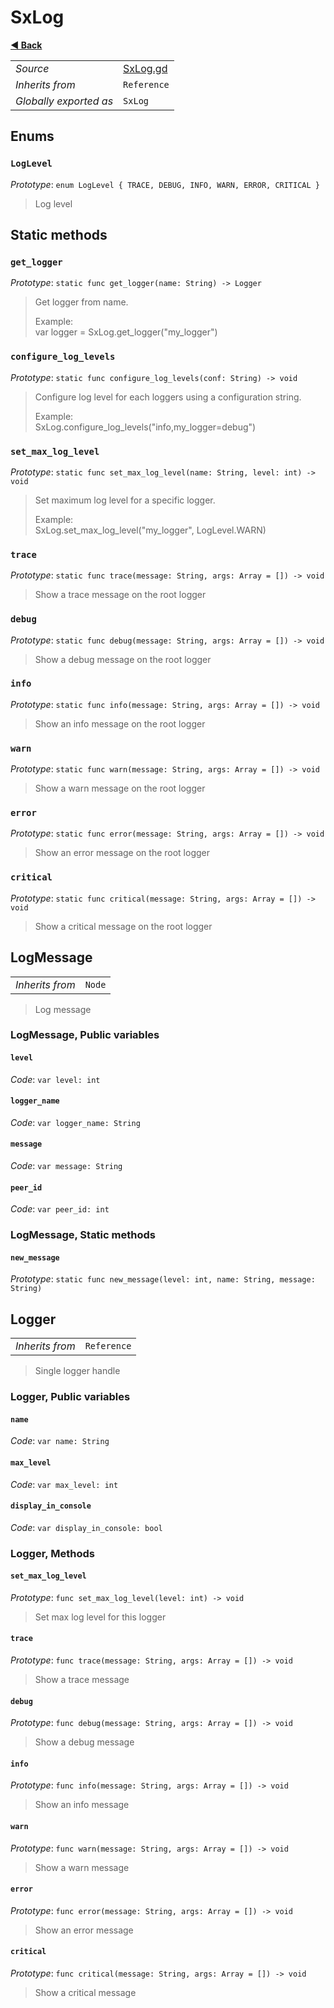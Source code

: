 # SxLog

**[◀️ Back](../readme.md)**

|    |     |
|----|-----|
|*Source*|[SxLog.gd](../../extensions/SxLog.gd)|
|*Inherits from*|`Reference`|
|*Globally exported as*|`SxLog`|

## Enums

### `LogLevel`

*Prototype*: `enum LogLevel { TRACE, DEBUG, INFO, WARN, ERROR, CRITICAL }`

> Log level  
## Static methods

### `get_logger`

*Prototype*: `static func get_logger(name: String) -> Logger`

> Get logger from name.  
>   
> Example:  
>   var logger = SxLog.get_logger("my_logger")  
### `configure_log_levels`

*Prototype*: `static func configure_log_levels(conf: String) -> void`

> Configure log level for each loggers using a configuration string.  
>   
> Example:  
>   SxLog.configure_log_levels("info,my_logger=debug")  
### `set_max_log_level`

*Prototype*: `static func set_max_log_level(name: String, level: int) -> void`

> Set maximum log level for a specific logger.  
>   
> Example:  
>   SxLog.set_max_log_level("my_logger", LogLevel.WARN)  
### `trace`

*Prototype*: `static func trace(message: String, args: Array = []) -> void`

> Show a trace message on the root logger  
### `debug`

*Prototype*: `static func debug(message: String, args: Array = []) -> void`

> Show a debug message on the root logger  
### `info`

*Prototype*: `static func info(message: String, args: Array = []) -> void`

> Show an info message on the root logger  
### `warn`

*Prototype*: `static func warn(message: String, args: Array = []) -> void`

> Show a warn message on the root logger  
### `error`

*Prototype*: `static func error(message: String, args: Array = []) -> void`

> Show an error message on the root logger  
### `critical`

*Prototype*: `static func critical(message: String, args: Array = []) -> void`

> Show a critical message on the root logger  
## LogMessage

|    |     |
|----|-----|
|*Inherits from*|`Node`|

> Log message  
### LogMessage, Public variables

#### `level`

*Code*: `var level: int`

#### `logger_name`

*Code*: `var logger_name: String`

#### `message`

*Code*: `var message: String`

#### `peer_id`

*Code*: `var peer_id: int`

### LogMessage, Static methods

#### `new_message`

*Prototype*: `static func new_message(level: int, name: String, message: String)`

## Logger

|    |     |
|----|-----|
|*Inherits from*|`Reference`|

> Single logger handle  
### Logger, Public variables

#### `name`

*Code*: `var name: String`

#### `max_level`

*Code*: `var max_level: int`

#### `display_in_console`

*Code*: `var display_in_console: bool`

### Logger, Methods

#### `set_max_log_level`

*Prototype*: `func set_max_log_level(level: int) -> void`

> Set max log level for this logger  
#### `trace`

*Prototype*: `func trace(message: String, args: Array = []) -> void`

> Show a trace message  
#### `debug`

*Prototype*: `func debug(message: String, args: Array = []) -> void`

> Show a debug message  
#### `info`

*Prototype*: `func info(message: String, args: Array = []) -> void`

> Show an info message  
#### `warn`

*Prototype*: `func warn(message: String, args: Array = []) -> void`

> Show a warn message  
#### `error`

*Prototype*: `func error(message: String, args: Array = []) -> void`

> Show an error message  
#### `critical`

*Prototype*: `func critical(message: String, args: Array = []) -> void`

> Show a critical message  
